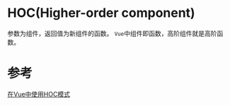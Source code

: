 # HOC(Higher-order component)
参数为组件，返回值为新组件的函数。
`Vue`中组件即函数，高阶组件就是高阶函数。


# 参考
[在Vue中使用HOC模式](https://juejin.cn/post/6862175878475546638)